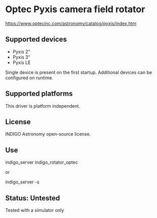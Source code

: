 # Optec Pyxis camera field rotator

https://www.optecinc.com/astronomy/catalog/pyxis/index.htm

## Supported devices

* Pyxis 2"
* Pyxis 3"
* Pyxis LE

Single device is present on the first startup. Additional devices can be configured on runtime.

## Supported platforms

This driver is platform independent.

## License

INDIGO Astronomy open-source license.

## Use

indigo_server indigo_rotator_optec

or

indigo_server -s

## Status: Untested

Tested with a simulator only

